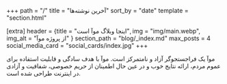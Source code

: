 +++
path = "/"
title = "آخرین نوشته‌ها"
sort_by = "date"
template = "section.html"

[extra]
header = {title = "اینجا وبلاگ موآ است", img = "img/main.webp", img_alt = "از پروژه موآ" }
section_path = "blog/_index.md"
max_posts = 4
social_media_card = "social_cards/index.jpg"
+++

موآ یک فراجستجوگر آزاد و نامتمرکز است. موآ با هدف سادگی و قابلیت استفاده برای عموم مردم، ارائه نتایج خوب و در عین حال اطمینان از حریم خصوصی، شفافیت و آزادی در اینترنت طراحی شده است.
